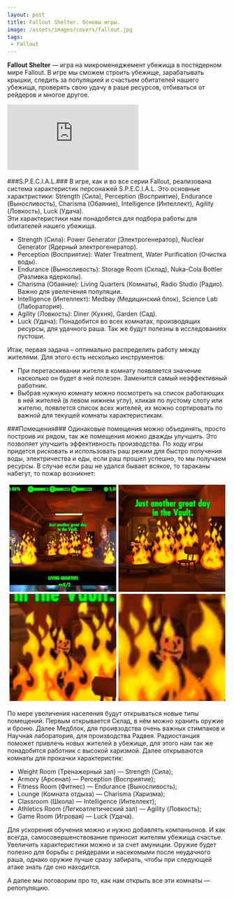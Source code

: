 ```yaml
---
layout: post
title: Fallout Shelter. Основы игры.
image: /assets/images/covers/fallout.jpg
tags: 
 - Fallout
---
```


**Fallout Shelter** &mdash; игра на микроменеджемент убежища в постядерном мире Fallout. 
В игре мы сможем строить убежище, зарабатывать крышки, следить за популяцией и счастьем обитателей нашего убежища, 
проверять свою удачу в раше ресурсов, отбиваться от рейдеров и многое другое. 

<div class="embed-responsive embed-responsive-16by9">
  <iframe  class="embed-responsive-item" src="https://www.youtube.com/embed/HY4jCjufLG8" frameborder="0" allowfullscreen></iframe>
</div>

###S.P.E.C.I.A.L.###
В игре, как и во все серии Fallout, реализована система характеристик персонажей S.P.E.C.I.A.L. 
Это основные характристики:
Strength (Сила),
Perception (Восприятие),
Endurance (Выносливость),
Charisma (Обаяние),
Intelligence (Интеллект),
Agility (Ловкость),
Luck (Удача).  
Эти характеристики нам понадобятся для подбора работы для обитателей нашего убежища.

* Strength (Сила): Power Generator (Электрогенератор), Nuclear Generator (Ядерный электрогенератор).
* Perception (Восприятие): Water Treatment, Water Purification (Очистка воды).
* Endurance (Выносливость): Storage Room (Склад), Nuka-Cola Bottler (Разливка ядерколы).
* Charisma (Обаяние): Living Quarters (Комнаты), Radio Studio (Радио). Важно для увелечения популяции.
* Intelligence (Интеллект): Medbay (Медицинский блок), Science Lab (Лаборатория).
* Agility (Ловкость): Diner (Кухня), Garden (Сад).
* Luck (Удача): Понадобится во всех комнатах, производящих ресурсы, для удачного раша. Так же будут полезны в 
исследованиях пустоши. 

Итак, первая задача &ndash; оптимально распределить работу между жителями. Для этого есть несколько инструментов: 

* При перетаскивании жителя в комнату появляется значение насколько он будет в ней полезен. Заменится самый 
неэффективный работник.
* Выбрав нужную комнату можно посмотреть на список работающих в ней жителей (в левом нижнем углу), кликая по пустому 
слоту или жителю, появлется список всех жителей, их можно сортировать по важной для текущей комнаты характеристикам.   

###Помещения###
Одинаковые помещения можно объединять, просто построив их рядом, так же помещения можно дважды улучшить. Это позволяет 
улучшить эффективность производства. По ходу игры придется рисковать и использовать раш режим для быстро получения воды, 
электричества и еды, если раш прошел успешно, то мы получаем ресурсы. 
В случае если раш не удался бывает всякое, то тараканы набегут, то пожар возникнет: 

<div style="text-align:center">
	<img src="/assets/images/posts/vault_in_fire.jpeg" style="max-width: 100%; width: 660px">
</div>

По мере увеличения населения будут открываться новые типы помещений. 
Первым открывается Склад, в нём можно хранить оружие и броню. Далее Медблок, для проивзодства очень важных стимпаков и 
Научная лаборатория, для производства Радвея. Радиостанция поможет привлечь новых жителей в убежище, для этого нам так же
понадобится работник с высокой харизмой. Далее открываются комнаты для прокачки характеристик: 

* Weight Room (Тренажерный зал) &mdash; Strength (Сила); 
* Armory (Арсенал) &mdash; Perception (Восприятие);  
* Fitness Room (Фитнес) &mdash; Endurance (Выносливость); 
* Lounge (Комната отдыха) &mdash; Charisma (Харизма); 
* Classroom (Школа) &mdash; Intelligence (Интеллект); 
* Athletics Room (Легкоатлетический зал) &mdash; Agility (Ловкость); 
* Game Room (Игровая) &mdash; Luck (Удача).
 
Для ускорения обучения можно и нужно добавлять компаньонов. И как всегда, самосовершенствование приносит жителям 
убежища счастье. Увеличить характеристики можно и за счет амуниции. Оружие будет полезно для борьбы с рейдерами и 
насекомыми после неудачного раша, однако оружие лучше сразу забирать, чтобы при следующей атаке знать где оно находится.

А далее мы поговорим про то, как нам открыть все эти комнаты &mdash; репопуляцию.
